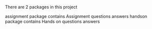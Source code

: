There are 2 packages in this project

assignment package contains Assignment questions answers
handson package contains Hands on questions answers
